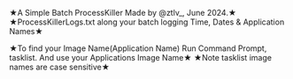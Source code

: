 ★A Simple Batch ProcessKiller Made by @ztlv_, June 2024.★
★ProcessKillerLogs.txt along your batch logging Time, Dates & Application Names★

★To find your Image Name(Application Name) Run Command Prompt,  tasklist. And use your Applications Image Name★
★Note tasklist image names are case sensitive★
